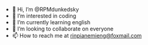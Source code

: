 - 👋 Hi, I’m @RPMdunkedsky
- 👀 I’m interested in coding
- 🌱 I’m currently learning english
- 💞️ I’m looking to collaborate on everyone
- 📫 How to reach me at rinpianemieng@foxmail.com

<!---
RPMdunkedsky/RPMdunkedsky is a ✨ special ✨ repository because its `README.md` (this file) appears on your GitHub profile.
You can click the Preview link to take a look at your changes.
--->
